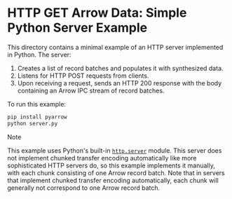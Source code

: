 <!---
  Licensed to the Apache Software Foundation (ASF) under one
  or more contributor license agreements.  See the NOTICE file
  distributed with this work for additional information
  regarding copyright ownership.  The ASF licenses this file
  to you under the Apache License, Version 2.0 (the
  "License"); you may not use this file except in compliance
  with the License.  You may obtain a copy of the License at

    http://www.apache.org/licenses/LICENSE-2.0

  Unless required by applicable law or agreed to in writing,
  software distributed under the License is distributed on an
  "AS IS" BASIS, WITHOUT WARRANTIES OR CONDITIONS OF ANY
  KIND, either express or implied.  See the License for the
  specific language governing permissions and limitations
  under the License.
-->

# HTTP GET Arrow Data: Simple Python Server Example

This directory contains a minimal example of an HTTP server implemented in Python. The server:
1. Creates a list of record batches and populates it with synthesized data.
2. Listens for HTTP POST requests from clients.
3. Upon receiving a request, sends an HTTP 200 response with the body containing an Arrow IPC stream of record batches.

To run this example:

```sh
pip install pyarrow
python server.py
```

> [!NOTE]  
> This example uses Python's built-in [`http.server`](https://docs.python.org/3/library/http.server.html) module. This server does not implement chunked transfer encoding automatically like more sophisticated HTTP servers do, so this example implements it manually, with each chunk consisting of one Arrow record batch. Note that in servers that implement chunked transfer encoding automatically, each chunk will generally not correspond to one Arrow record batch.
